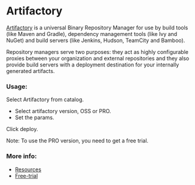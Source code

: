# Artifactory 
	
[Artifactory][artifactory] is a universal Binary Repository Manager for use by build tools (like Maven and Gradle), 
dependency management tools (like Ivy and NuGet) and build servers (like Jenkins, Hudson, TeamCity and Bamboo).
 
Repository managers serve two purposes: they act as highly configurable proxies between your organization and 
external repositories and they also provide build servers with a deployment destination for your internally 
generated artifacts.

### Usage:

 Select Artifactory from catalog. 
 
 - Select artifactory version, OSS or PRO.
 - Set the params.

 Click deploy.

Note: To use the PRO version, you need to get a free trial.


### More info:

- [Resources][artifactory-resources]
- [Free-trial][artifactory-trial]


[artifactory]: https://www.jfrog.com/artifactory/
[artifactory-resources]: https://www.jfrog.com/support-service/resources/
[artifactory-trial]: https://www.jfrog.com/artifactory/free-trial/